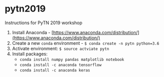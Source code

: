 # pytn2019
Instructions for PyTN 2019 workshop

1) Install Anaconda - [https://www.anaconda.com/distribution/](https://www.anaconda.com/distribution/)
2) Create a new `conda` environment - `$ conda create -n pytn python=3.6`
3) Activate environment: `$ source actviate pytn`
4) Install packages:
   *  `conda install numpy pandas matplotlib notebook`
   *  `conda install -c anaconda tensorflow`
   *  `conda install -c anaconda keras`